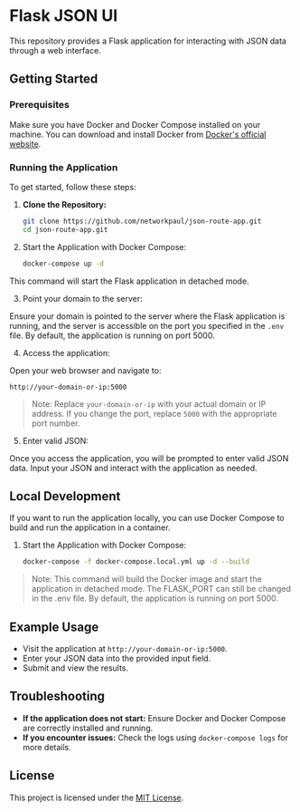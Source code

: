 # Flask JSON UI

This repository provides a Flask application for interacting with JSON data through a web interface.

## Getting Started

### Prerequisites

Make sure you have Docker and Docker Compose installed on your machine. You can download and install Docker from [Docker's official website](https://www.docker.com/get-started).

### Running the Application

To get started, follow these steps:

1. **Clone the Repository:**

   ```bash
   git clone https://github.com/networkpaul/json-route-app.git
   cd json-route-app.git
   ```

2. Start the Application with Docker Compose:

    ```bash
   docker-compose up -d
   ```

This command will start the Flask application in detached mode.

3. Point your domain to the server:

Ensure your domain is pointed to the server where the Flask application is running, and the server is accessible on the port you specified in the `.env` file. By default, the application is running on port 5000.

4. Access the application:

Open your web browser and navigate to:

```arduino
http://your-domain-or-ip:5000
```

> Note: Replace `your-domain-or-ip` with your actual domain or IP address. If you change the port, replace `5000` with the appropriate port number.

5. Enter valid JSON:

Once you access the application, you will be prompted to enter valid JSON data. Input your JSON and interact with the application as needed.

## Local Development

If you want to run the application locally, you can use Docker Compose to build and run the application in a container.

1. Start the Application with Docker Compose:

    ```bash
   docker-compose -f docker-compose.local.yml up -d --build
   ```
   
> Note: This command will build the Docker image and start the application in detached mode. The FLASK_PORT can still be changed in the .env file. By default, the application is running on port 5000.

## Example Usage

- Visit the application at `http://your-domain-or-ip:5000`.
- Enter your JSON data into the provided input field.
- Submit and view the results.

## Troubleshooting

- **If the application does not start:** Ensure Docker and Docker Compose are correctly installed and running.
- **If you encounter issues:** Check the logs using `docker-compose logs` for more details.

## License

This project is licensed under the [MIT License](LICENSE).





